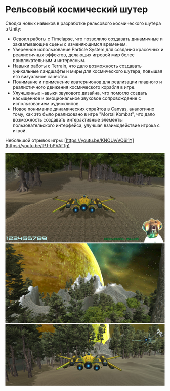 # Рельсовый космический шутер

Сводка новых навыков в разработке рельсового космического шутера в Unity:

- Освоил работы с Timelapse, что позволило создавать динамичные и захватывающие сцены с изменяющимся временем.
- Уверенное использование Particle System для создания красочных и реалистичных эффектов, делающих игровой мир более привлекательным и интересным.
- Навыки работы с Terrain, что дало возможность создавать уникальные ландшафты и миры для космического шутера, повышая его визуальное качество.
- Понимание и применение кватернионов для реализации плавного и реалистичного движения космического корабля в игре.
- Улучшенные навыки звукового дизайна, что помогло создать насыщенное и эмоциональное звуковое сопровождение с использованием аудиоклипов.
- Новое понимание динамических спрайтов в Canvas, аналогично тому, как это было реализовано в игре "Mortal Kombat", что дало возможность создавать интерактивные элементы пользовательского интерфейса, улучшая взаимодействие игрока с игрой.

Небольшой отрывок игры: [https://youtu.be/KNOUwVO6i1Y](https://youtu.be/lPJ-bPVAfTg)

![Screenshot](https://github.com/ZeRcooI/Argon-Assault/blob/main/Assets/ScreenShots/Screenshot%201.jpg)
![Screenshot](https://github.com/ZeRcooI/Argon-Assault/blob/main/Assets/ScreenShots/Screenshot%202.jpg)
![Screenshot](https://github.com/ZeRcooI/Argon-Assault/blob/main/Assets/ScreenShots/Screenshot%203.jpg)
